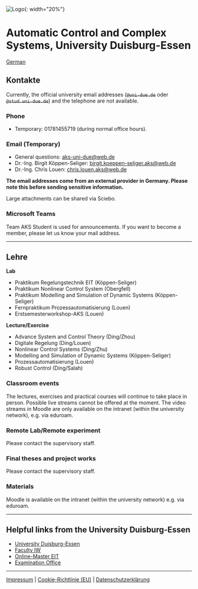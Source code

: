 ![Logo](fig/logo.svg){: width="20%"}

# Automatic Control and Complex Systems, University Duisburg-Essen

[German](README.md)

## Kontakte

Currently, the official university email addresses (~~`@uni-due.de`~~ oder ~~`@stud.uni-due.de`~~) and the telephone are not available. 

### Phone

- Temporary: 01781455719 (during normal office hours).

### Email (Temporary)

- General questions: [aks-uni-due@web.de](mailto:aks-uni-due@web.de)
- Dr.-Ing. Birgit Köppen-Seliger: [birgit.koeppen-seliger.aks@web.de](mailto:birgit.koeppen-seliger.aks@web.de)
- Dr.-Ing. Chris Louen: [chris.louen.aks@web.de](mailto:chris.louen.aks@web.de)

**The email addresses come from an external provider in Germany. Please note this before sending sensitive information.**

Large attachments can be shared via Sciebo.

### Microsoft Teams

Team AKS Student is used for announcements. If you want to become a member, please let us know your mail address.

---

## Lehre

**Lab**

- Praktikum Regelungstechnik EIT (Köppen-Seliger)
- Praktikum Nonlinear Control System (Obergfell)
- Praktikum Modelling and Simulation of Dynamic Systems (Köppen-Seliger)
- Fernpraktikum Prozessautomatisierung (Louen)
- Erstsemesterworkshop-AKS (Louen)

**Lecture/Exercise**

- Advance System and Control Theory (Ding/Zhou)
- Digitale Regelung (Ding/Louen)
- Nonlinear Control Systems (Ding/Zhu)
- Modelling and Simulation of Dynamic Systems (Köppen-Seliger)
- Prozessautomatisierung (Louen)
- Robust Control (Ding/Salah)

### Classroom events

The lectures, exercises and practical courses will continue to take place in person. Possible live streams cannot be offered at the moment. The video streams in Moodle are only available on the intranet (within the university network), e.g. via eduroam.

### Remote Lab/Remote experiment

Please contact the supervisory staff.

### Final theses and project works

Please contact the supervisory staff.

### Materials

Moodle is available on the intranet (within the university network) e.g. via eduroam. 

---

## Helpful links from the University Duisburg-Essen

- [University Duisburg-Essen](https://www.uni-due.org/fakultaeten/)
- [Faculty IW](https://www.fiw-ude.de/)
- [Online-Master EIT](https://optobuss.de/online-master-eit/)
- [Examination Office](https://www.uni-due.org/studium/pruefungswesen/)

---

[Impressum](https://www.uni-due.org/impressum) | [Cookie-Richtlinie (EU)](https://www.uni-due.org/cookie-richtlinie-eu/) | [Datenschutzerklärung](https://www.uni-due.org/datenschutzerklaerung/)

